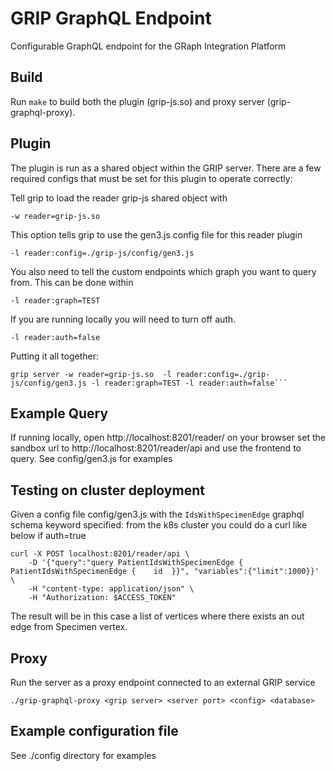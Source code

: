 # GRIP GraphQL Endpoint

Configurable GraphQL endpoint for the GRaph Integration Platform

## Build

Run `make` to build both the plugin (grip-js.so) and proxy server (grip-graphql-proxy).

## Plugin

The plugin is run as a shared object within the GRIP server. There are a few required configs that must be set for this plugin to operate correctly:

Tell grip to load the reader grip-js shared object with
```
-w reader=grip-js.so
```

This option tells grip to use the gen3.js config file for this reader plugin
```
-l reader:config=./grip-js/config/gen3.js
```

You also need to tell the custom endpoints which graph you want to query from. This can be done within
```
-l reader:graph=TEST
```

If you are running locally you will need to turn off auth.
```
-l reader:auth=false
```
Putting it all together:
```
grip server -w reader=grip-js.so  -l reader:config=./grip-js/config/gen3.js -l reader:graph=TEST -l reader:auth=false```
```

## Example Query

If running locally, open http://localhost:8201/reader/ on your browser
set the sandbox url to http://localhost:8201/reader/api and use the frontend to query. See config/gen3.js for examples


## Testing on cluster deployment

Given a config file config/gen3.js with the `IdsWithSpecimenEdge` graphql schema keyword specified:
from the k8s cluster you could do a curl like below if auth=true
```
curl -X POST localhost:8201/reader/api \
    -D '{"query":"query PatientIdsWithSpecimenEdge { PatientIdsWithSpecimenEdge {    id  }}", "variables":{"limit":1000}}' \
    -H "content-type: application/json" \
    -H "Authorization: $ACCESS_TOKEN"
```

The result will be in this case a list of vertices where there exists an out edge from Specimen vertex.

## Proxy

Run the server as a proxy endpoint connected to an external GRIP service

```
./grip-graphql-proxy <grip server> <server port> <config> <database>
```

## Example configuration file

See ./config directory for examples
